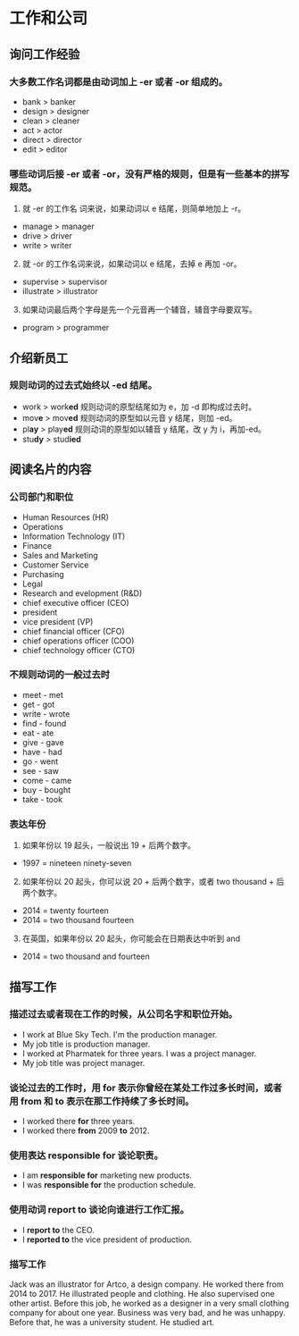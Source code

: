 # 工作和公司

## 询问工作经验
### 大多数工作名词都是由动词加上 -er 或者 -or 组成的。
- bank > banker
- design > designer
- clean > cleaner
- act > actor
- direct > director
- edit > editor
### 哪些动词后接 -er 或者 -or，没有严格的规则，但是有一些基本的拼写规范。
1. 就 -er 的工作名
词来说，如果动词以 e 结尾，则简单地加上 -r。
- manage > manager
- drive > driver
- write > writer
2. 就 -or 的工作名词来说，如果动词以 e 结尾，去掉 e 再加 -or。
- supervise > supervisor
- illustrate > illustrator
3. 如果动词最后两个字母是先一个元音再一个辅音，辅音字母要双写。
- program > programmer

## 介绍新员工
### 规则动词的过去式始终以 -ed 结尾。
- work > work**ed**
规则动词的原型结尾如为 e，加 -d 即构成过去时。
- mov**e** > mov**ed**
规则动词的原型如以元音 y 结尾，则加 -ed。
- pl**ay** > play**ed**
规则动词的原型如以辅音 y 结尾，改 y 为 i，再加-ed。
- stu**dy** > stud**ied**

## 阅读名片的内容
### 公司部门和职位
- Human Resources (HR)
- Operations 
- Information Technology (IT)
- Finance
- Sales and Marketing
- Customer Service
- Purchasing
- Legal
- Research and evelopment (R&D)
- chief executive officer (CEO)
- president
- vice president (VP)
- chief financial officer (CFO)
- chief operations officer (COO)
- chief technology officer (CTO)
### 不规则动词的一般过去时
- meet - met
- get - got
- write - wrote
- find - found
- eat - ate
- give - gave
- have - had
- go - went
- see - saw
- come - came
- buy - bought
- take - took
### 表达年份
1. 如果年份以 19 起头，一般说出 19 + 后两个数字。
- 1997 = nineteen ninety-seven
2. 如果年份以 20 起头，你可以说 20 + 后两个数字，或者 two thousand + 后两个数字。
- 2014 = twenty fourteen
- 2014 = two thousand fourteen
3. 在英国，如果年份以 20 起头，你可能会在日期表达中听到 and
- 2014 = two thousand and fourteen

## 描写工作
### 描述过去或者现在工作的时候，从公司名字和职位开始。
- I work at Blue Sky Tech. I'm the production manager.
- My job title is production manager.
- I worked at Pharmatek for three years. I was a project manager.
- My job title was project manager.
### 谈论过去的工作时，用 for 表示你曾经在某处工作过多长时间，或者用 from 和 to 表示在那工作持续了多长时间。
- I worked there **for** three years.
- I worked there **from** 2009 **to** 2012.
### 使用表达 responsible for 谈论职责。
- I am **responsible for** marketing new products.
- I was **responsible for** the production schedule.
### 使用动词 report to 谈论向谁进行工作汇报。
- I **report to** the CEO.
- I **reported to** the vice president of production.

### 描写工作
Jack was an illustrator for Artco, a design company. He worked there from 2014 to 2017. He illustrated people and clothing. He also supervised one other artist. Before this job, he worked as a designer in a very small clothing company for about one year. Business was very bad, and he was unhappy. Before that, he was a university student. He studied art.
